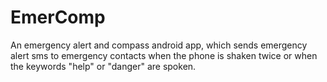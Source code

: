 # EmerComp
An emergency alert and compass android app, which sends emergency alert sms to emergency contacts when the phone is shaken twice or when the keywords "help" or "danger" are spoken.
